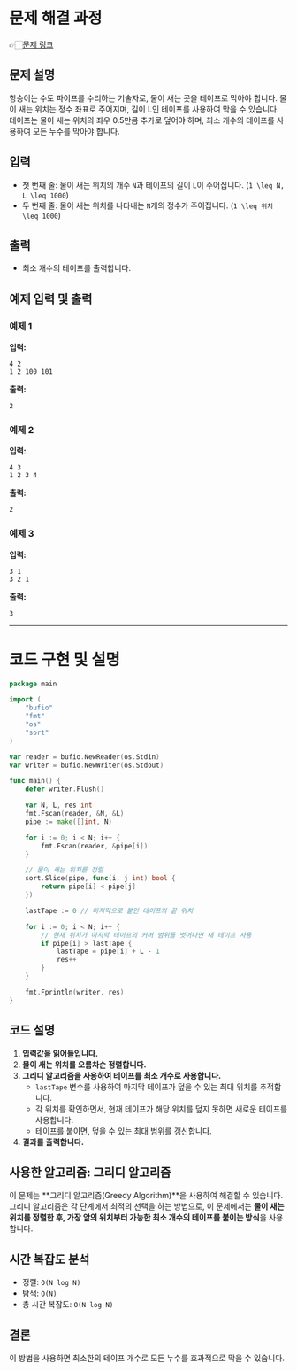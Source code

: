 # 문제 해결 과정
👉🏻[문제 링크](https://www.acmicpc.net/problem/1449)

## 문제 설명
항승이는 수도 파이프를 수리하는 기술자로, 물이 새는 곳을 테이프로 막아야 합니다. 물이 새는 위치는 정수 좌표로 주어지며, 길이 L인 테이프를 사용하여 막을 수 있습니다. 테이프는 물이 새는 위치의 좌우 0.5만큼 추가로 덮어야 하며, 최소 개수의 테이프를 사용하여 모든 누수를 막아야 합니다.

## 입력
- 첫 번째 줄: 물이 새는 위치의 개수 `N`과 테이프의 길이 `L`이 주어집니다. (`1 \leq N, L \leq 1000`)
- 두 번째 줄: 물이 새는 위치를 나타내는 `N`개의 정수가 주어집니다. (`1 \leq 위치 \leq 1000`)

## 출력
- 최소 개수의 테이프를 출력합니다.

## 예제 입력 및 출력
### 예제 1
**입력:**
```
4 2
1 2 100 101
```
**출력:**
```
2
```

### 예제 2
**입력:**
```
4 3
1 2 3 4
```
**출력:**
```
2
```

### 예제 3
**입력:**
```
3 1
3 2 1
```
**출력:**
```
3
```

---

# 코드 구현 및 설명

```go
package main

import (
	"bufio"
	"fmt"
	"os"
	"sort"
)

var reader = bufio.NewReader(os.Stdin)
var writer = bufio.NewWriter(os.Stdout)

func main() {
	defer writer.Flush()

	var N, L, res int
	fmt.Fscan(reader, &N, &L)
	pipe := make([]int, N)

	for i := 0; i < N; i++ {
		fmt.Fscan(reader, &pipe[i])
	}

	// 물이 새는 위치를 정렬
	sort.Slice(pipe, func(i, j int) bool {
		return pipe[i] < pipe[j]
	})

	lastTape := 0 // 마지막으로 붙인 테이프의 끝 위치

	for i := 0; i < N; i++ {
		// 현재 위치가 마지막 테이프의 커버 범위를 벗어나면 새 테이프 사용
		if pipe[i] > lastTape {
			lastTape = pipe[i] + L - 1
			res++
		}
	}

	fmt.Fprintln(writer, res)
}
```

## 코드 설명
1. **입력값을 읽어들입니다.**
2. **물이 새는 위치를 오름차순 정렬합니다.**
3. **그리디 알고리즘을 사용하여 테이프를 최소 개수로 사용합니다.**
   - `lastTape` 변수를 사용하여 마지막 테이프가 덮을 수 있는 최대 위치를 추적합니다.
   - 각 위치를 확인하면서, 현재 테이프가 해당 위치를 덮지 못하면 새로운 테이프를 사용합니다.
   - 테이프를 붙이면, 덮을 수 있는 최대 범위를 갱신합니다.
4. **결과를 출력합니다.**

## 사용한 알고리즘: 그리디 알고리즘
이 문제는 **그리디 알고리즘(Greedy Algorithm)**을 사용하여 해결할 수 있습니다. 그리디 알고리즘은 각 단계에서 최적의 선택을 하는 방법으로, 이 문제에서는 **물이 새는 위치를 정렬한 후, 가장 앞의 위치부터 가능한 최소 개수의 테이프를 붙이는 방식**을 사용합니다. 

## 시간 복잡도 분석
- 정렬: `O(N log N)`
- 탐색: `O(N)`
- 총 시간 복잡도: `O(N log N)`

## 결론
이 방법을 사용하면 최소한의 테이프 개수로 모든 누수를 효과적으로 막을 수 있습니다.

